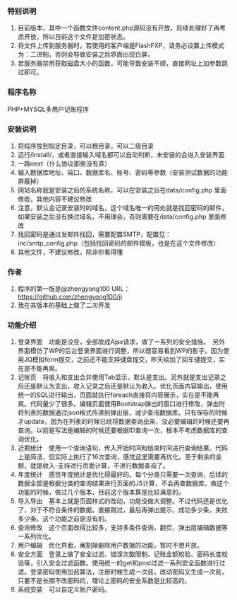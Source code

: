 ### 特别说明
1. 目前版本，其中一个函数文件content.php源码没有开放，后续处理好了再考虑开放，所以目前这个文件是加密状态。
2. 将文件上传到服务器时，若使用的客户端是FlashFXP，请务必设置上传模式为：二进制，否则会导致安装之后界面出现白屏。
3. 若服务器禁用获取磁盘大小的函数，可能导致安装不顺，直接网址上加参数跳过即可。

### 程序名称
PHP+MYSQL多用户记账程序

### 安装说明
1. 将程序放到指定目录，可以根目录，可以二级目录
2. 运行/install/，或者直接输入域名都可以自动判断，未安装的会进入安装界面
3. 一路next（什么协议那些没有弄）
4. 输入数据库地址、端口、数据库名、账号、密码等参数（安装测试数据的功能屏蔽掉）
5. 网站名称就是安装之后的系统名称，可以在安装之后在data/config.php 里面修改，其他内容不建议修改
6. 注意，默认会记录安装时的域名，这个域名唯一的用处就是找回密码的邮件，如果安装之后没有换过域名，不用理会，否则需要在data/config.php 里面修改
7. 找回密码是通过发邮件找回，需要配置SMTP，配置见：inc/smtp_config.php（包括找回密码的邮件模板，也是在这个文件修改）
8. 其他文件，不建议修改，除非你看得懂

### 作者
1. 程序的第一版是@zhengyong100 URL：https://github.com/zhengyong100/ji
2. 我在其版本的基础上做了二次开发

### 功能介绍
1. 登录界面　功能是没变，全部改成Ajax请求，做了一系列的安全措施。　另外界面模仿了WP的后台登录界面进行调整，所以很容易看到WP的影子。因为使用JQ模拟form提交，之前还不能支持键盘提交，昨天给加了回车键提交，实在是不能再爽。
2. 记账页　将收入和支出合并使用Tab显示，默认是支出。另外就是支出记录之后还是默认为支出，收入记录之后还是默认为收入。优化页面内容输出，使用统一的SQL进行输出，页面就执行foreach直接将内容展示，实在是不能再爽。代码量少了很多。编辑页面使用Bootstrap弹出的窗口进行修改，弹出时将列表的数据通过json格式传递到弹出层，减少查询数据库。只有保存的时候才update，因为在列表的时候已经将数据查询出来，没必要编辑的时候还要再查询。以前是写法是编辑的时候还要根据ID查询一次，根本不考虑数据库的查询优化。
3. 近期统计　使用一个查询语句，传入开始时间和结束时间进行查询结果。代码上是简洁，但实际上执行了16次查询，感觉这里需要再优化。至于剩余的金额，就是收入-支持进行页面计算，不进行数据查询了。
4. 年度统计　感觉年度统计是优化得最好的。每个分类只需要一次查询，后续的数据全部是根据分类的查询结果进行页面的JS计算，不会再查数据库，做这个功能的时候，做过几个版本，目前这个版本算是比较满意的。
5. 导入导出　基本上就是页面样式的改动，功能没做大调整。不过代码还是优化了，对于不符合条件的数据，直接跳过，最后再弹出提示，成功多少条，失败多少条。这个功能之前是没有的。
6. 查询修改　这个页面改得比较多，支持多条件查询，翻页，弹出层编辑数据等一系列优化。
7. 用户编辑　优化界面，阉割掉删除用户数据的功能，暂时不想开放。
8. 安全方面　登录上做了安全过滤、错误次数限制、记账金额校验、密码长度校验等，引入安全过滤函数。使用统一的get和post过滤一系列安全函数进行过滤。登录密码使用加盐算法，注册时候生成一次盐，改动密码又生成一次盐，只要不是长期不改密码的，理论上密码的安全系数是比较高的。
9. 系统安装　可以自定义账户密码。
